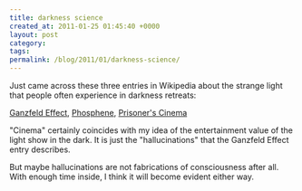 ```yaml
---
title: darkness science
created_at: 2011-01-25 01:45:40 +0000
layout: post
category: 
tags: 
permalink: /blog/2011/01/darkness-science/
---
```


Just came across these three entries in Wikipedia about the strange light that people often experience in darkness retreats:


[Ganzfeld Effect][1], [Phosphene][2], [Prisoner's Cinema][3]

"Cinema" certainly coincides with my idea of the entertainment value of the light show in the dark. It is just the "hallucinations" that the Ganzfeld Effect entry describes.

But maybe hallucinations are not fabrications of consciousness after all. With enough time inside, I think it will become evident either way.

   [1]: http://en.wikipedia.org/wiki/Ganzfeld_effect
   [2]: http://en.wikipedia.org/wiki/Phosphene
   [3]: http://en.wikipedia.org/wiki/Prisoner's_cinema
